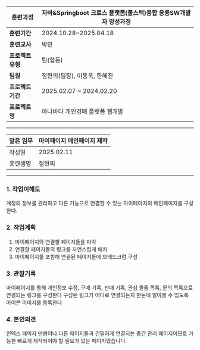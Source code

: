 
| **훈련과정**    | 자바&Springboot 크로스 플랫폼(풀스택)융합 응용SW개발자 양성과정 |
| ----------- | ----------------------------------------- |
| **훈련기간**    | 2024.10.28~2025.04.18                     |
| **훈련교사**    | 박민                                        |
| **프로젝트 유형** | 팀(협동)                                     |
| **팀원**      | 정현의(팀장), 이동욱, 한혜진                         |
| **프로젝트 기간** | 2025.02.07 ~ 2024.02.20                   |
| **프로젝트명**   | 아나바다 개인경매 플랫폼 웹개발                         |

---

| 맡은 임무 | 마이페이지 메인페이지 제작 |
| ----- | -------------- |
| 작성일   | 2025.02.11     |
| 훈련생명  | 정현의            |

---

### 1. 작업이해도

계정의 정보를 관리하고 다른 기능으로 연결할 수 있는 마이페이지의 메인페이지를 구성한다.
### 2. 작업계획

1. 마이페이지와 연결할 페이지들을 파악
2. 연결할 페이지들의 링크를 자연스럽게 배치
3. 마이페이지를 포함해 연결된 페이지들에 브레드크럼 구성
### 3. 관찰기록

마이페이지를 통해 개인정보 수정, 구매 기록, 판매 기록, 관심 물품 목록, 문의 목록으로 연결되는 링크를 구성한다
구성된 링크가 어디로 연결되는지 한눈에 알아볼 수 있도록 아이콘 이미지를 등록한다

### 4. 본인의견

인덱스 페이지 만큼이나 다른 페이지들과 긴밀하게 연결되는 중간 관리 페이지이므로 가능한 빠르게 제작되어야 할 필요가 있는 페이지였습니다.